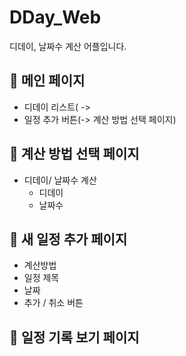 # DDay_Web

디데이, 날짜수 계산 어플입니다.

## 📑 메인 페이지

* 디데이 리스트( ->
* 일정 추가 버튼(-> 계산 방법 선택 페이지)

## 📑 계산 방법 선택 페이지

* 디데이/ 날짜수 계산
  * 디데이
  * 날짜수

## 📑 새 일정 추가 페이지

* 계산방법
* 일정 제목
* 날짜
* 추가 / 취소 버튼

## 📑 일정 기록 보기 페이지


